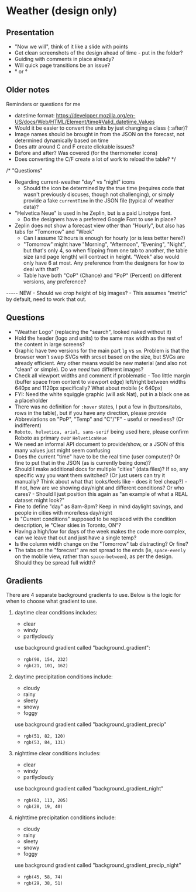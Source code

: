 # Weather (design only)

## Presentation

- "Now we will", think of it like a slide with points
- Get clean screenshots of the design ahead of time - put in the folder?
- Guiding with comments in place already?
- Will quick page transitions be an issue?
- ° or &deg;


## Older notes

Reminders or questions for me
- datetime format: https://developer.mozilla.org/en-US/docs/Web/HTML/Element/time#Valid_datetime_Values
- Would it be easier to convert the units by just changing a class (::after)?
- Image names should be brought in from the JSON on the forecast, not determined dynamically based on time
- Does attr around C and F create clickable issues?
- Before and after? Was covered (for the thermometer icons)
- Does converting the C/F create a lot of work to reload the table?
*/

/* "Questioms"
- Regarding current-weather "day" vs "night" icons
	- Should the icon be determined by the true time (requires code that wasn't previously discuses, though not challenging), or simply provide a fake `currentTime` in the JSON file (typical of weather data)?
- "Helvetica Neue" is used in he Zeplin, but is a paid Linotype font.
	- Do the designers have a preferred Google Font to use in place?
- Zeplin does not show a forecast view other than "Hourly", but also has tabs for "Tomorrow" and "Week"
	- Can I assume 12 hours is enough for hourly (or is less better here?)
	- "Tomorrow" might have "Morning", "Afternoon", "Evening", "Night", but that's only 4, so when flipping from one tab to another, the table size (and page length) will contract in height. "Week" also would only have 6 at most. Any preference from the designers for how to deal with that?
	- Table have both "CoP" (Chance) and "PoP" (Percent) on different versions, any preference?


----- NEW
	- Should we crop height of big images?
	- This assumes "metric" by default, need to work that out.




## Questions

- "Weather Logo" (replacing the "search", looked naked without it)
- Hold the header (logo and units) to the same max width as the rest of the content in large screens?
- Graphic have two versions for the main part `lg` vs `sm`. Problem is that the browser won't swap SVGs with srcset based on the size, but SVGs are already efficient. Any other means would be new material (and also not "clean" or simple). Do we *need* two different images?
- Check all viewport widths and comment if problematic
      - Too little margin (buffer space from content to viewport edge) left/right between widths 640px and 1120px specifically? What about mobile (< 640px)
- FYI: Need the white squiggle graphic (will ask Nat), put in a black one as a placeholder
- There was no definition for `:hover` states, I put a few in (buttons/tabs, rows in the table), but if you have any direction, please provide
- Abbreviations on "PoP", "Temp" and "C"/"F" - useful or needless? (Or indifferent)
- `Roboto, helvetica, arial, sans-serif` being used here, please confirm Roboto as primary over `HelveticaNeue`
- We need an informal API document to provide/show, or a JSON of this many values just might seem confusing
- Does the current "time" have to be the real time (user computer)? Or fine to put that in the JSON (as is currently being done)?
- Should I make additional docs for multiple "cities" (data files)? If so, any specific way you want them switched? (Or just users can try it manually? Think about what that looks/feels like - does it feel cheap?)
      - If not, how are we showing day/night and different conditions? Or who cares?
      - Should I just position this again as "an example of what a REAL dataset might look?"
- Fine to define "day" as 8am-8pm? Keep in mind daylight savings, and people in cities with more/less day/night
- Is "Current conditions" supposed to be replaced with the condition description, ie "Clear skies in Toronto, ON"?
- Having a high/low for days of the week makes the code more complex, can we leave that out and just have a single temp?
- Is the column width change on the "Tomorrow" tab distracting? Or fine?
- The tabs on the "forecast" are not spread to the ends (ie, `space-evenly` on the mobile view, rather than `space-between`), as per the design. Should they be spread full width?


## Gradients

There are 4 separate background gradients to use. Below is the logic for when to choose what gradient to use.

1. daytime clear conditions includes:
   - clear
   - windy
   - partlycloudy

   use background gradient called "background_gradient":
   - `rgb(90, 154, 232)`
   - `rgb(21, 101, 162)`


2. daytime precipitation conditions include:
	- cloudy
	- rainy
	- sleety
	- snowy
	- foggy

   use background gradient called "background_gradient_precip"
   - `rgb(51, 82, 120)`
   - `rgb(53, 84, 131)`


3. nighttime clear conditions includes:
	- clear
	- windy
	- partlycloudy

   use background gradient called "background_gradient_night"
   - `rgb(63, 113, 205)`
   - `rgb(28, 19, 40)`


4. nighttime precipitation conditions include:
	- cloudy
	- rainy
	- sleety
	- snowy
	- foggy

   use background gradient called "background_gradient_precip_night"
   - `rgb(45, 58, 74)`
   - `rgb(29, 38, 51)`



